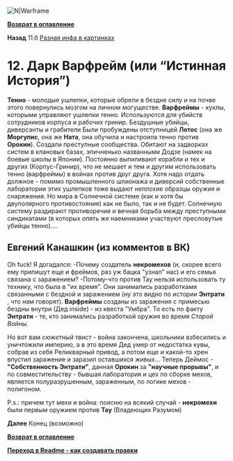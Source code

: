 ![N|Warframe](http://n9e5v4d8.ssl.hwcdn.net/images/longlanding/logo.svg)

**[Возврат в оглавление](index.md)**

**Назад** 11.б [Разная инфа в картинках](11_b.md)

# 12. Дарк Варфрейм (или “Истинная История”)

**Тенно** - молодые ушлепки, которые обрели в бездне силу и на почве этого повернулись мозгом на личном могуществе.
**Варфреймы** - куклы, которыми управляют ушлепки тенно. Используются для убийств сотрудников корпуса и рабочих гринир. Бездушные убийцы, диверсанты и грабители
Были пробуждены отступницей **Лотос** (она же **Моргулис**, она же **Ната**, она обучила и настроила тенно против **Орокин**). 
Создали преступные сообщества. Обитают на задворках систем в клановых базах, эпичненько названными Додзе (намек на боевые школы в Японии).  Постоянно выпиливают корабли и тех и других (Корпус-Гринир), что не мешает и тем и другим использовать тенно (варфреймы) в войнах против друг друга. Хотя надо отдать должное - помимо промышленного шпионажа и диверсий собственные лаборатории этих ушлепков тоже выдают неплохие образцы оружия и снаряжения. 
Но мира в Солнечной системе (как и хотя бы двуполярного противостояния) как не было, так и не будет. Солнечную систему раздирают противоречия и вечная борьба между преступными синдикатами (в которых опять же наемниками участвуют пресловутые убийцы тенно)....

## **Евгений Канашкин** (из комментов в ВК)
Oh fuck!
Я догадался:
-Почему создатель **некромехов** (и, скорее всего ему припишут еще и фреймов, раз уж бацка "узнал" нас) и его семья связана с заражением?
-Потому-что против Тау нельзя использовать ту технику, что была в "их время". Они занимались разработками связанными с бездной и заражением (ну это видно по истории **Энтрати** , что нам говорят). **Варфреймы** созданы из заражения с примесью бездны внутри (Дед inside) - из квеста "Умбра". То есть по факту **Энтрати** - те, кто занимались разработкой оружия во время _Старой Войны_.

Но вот вам _сюжетный твист_ - война закончена, школьники взбесились и уничтожили империю, а в это время Дед умер от недостатка кувы, собрав из себя Реликварный привод, а потом еще и какой-то хрен впустил заражение и заразил оставшихся живых... Теперь Деймос - **"Собственность Энтрати"**, данная **Орокин** за **"научные прорывы"**, и по совместительству - бывшая лаборатория и цех по сборке мехов, является полуразрушенным, зараженным, по логике мехов - полигоном.

P.s.: причем тут мехи и война: поясню на всякий случай - **некромехи** были первым оружием против **Тау** (Владеющих Разумом)



**Далее** Конец (возможно)

**[Возврат в оглавление](index.md)**

**[Переход в Readme - как создавать правки](https://github.com/crackedmind/warframe-brief-guide)**

